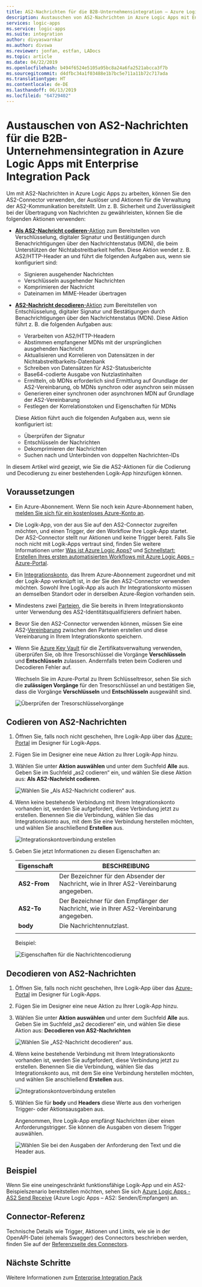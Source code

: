 ```yaml
---
title: AS2-Nachrichten für die B2B-Unternehmensintegration – Azure Logic Apps
description: Austauschen von AS2-Nachrichten in Azure Logic Apps mit Enterprise Integration Pack
services: logic-apps
ms.service: logic-apps
ms.suite: integration
author: divyaswarnkar
ms.author: divswa
ms.reviewer: jonfan, estfan, LADocs
ms.topic: article
ms.date: 04/22/2019
ms.openlocfilehash: b494f6524e5105a95bc8a24a6fa2521abcca3f7b
ms.sourcegitcommit: d4dfbc34a1f03488e1b7bc5e711a11b72c717ada
ms.translationtype: HT
ms.contentlocale: de-DE
ms.lasthandoff: 06/13/2019
ms.locfileid: "64729402"
---
```

# <a name="exchange-as2-messages-for-b2b-enterprise-integration-in-azure-logic-apps-with-enterprise-integration-pack"></a>Austauschen von AS2-Nachrichten für die B2B-Unternehmensintegration in Azure Logic Apps mit Enterprise Integration Pack

Um mit AS2-Nachrichten in Azure Logic Apps zu arbeiten, können Sie den AS2-Connector verwenden, der Auslöser und Aktionen für die Verwaltung der AS2-Kommunikation bereitstellt. Um z. B. Sicherheit und Zuverlässigkeit bei der Übertragung von Nachrichten zu gewährleisten, können Sie die folgenden Aktionen verwenden:

* [**Als AS2-Nachricht codieren**-Aktion](#encode) zum Bereitstellen von Verschlüsselung, digitaler Signatur und Bestätigungen durch Benachrichtigungen über den Nachrichtenstatus (MDN), die beim Unterstützen der Nichtabstreitbarkeit helfen. Diese Aktion wendet z. B. AS2/HTTP-Header an und führt die folgenden Aufgaben aus, wenn sie konfiguriert sind:

  * Signieren ausgehender Nachrichten
  * Verschlüsseln ausgehender Nachrichten
  * Komprimieren der Nachricht
  * Dateinamen im MIME-Header übertragen

* [**AS2-Nachricht decodieren**-Aktion](#decode) zum Bereitstellen von Entschlüsselung, digitaler Signatur und Bestätigungen durch Benachrichtigungen über den Nachrichtenstatus (MDN). Diese Aktion führt z. B. die folgenden Aufgaben aus: 

  * Verarbeiten von AS2/HTTP-Headern
  * Abstimmen empfangener MDNs mit der ursprünglichen ausgehenden Nachricht
  * Aktualisieren und Korrelieren von Datensätzen in der Nichtabstreitbarkeits-Datenbank
  * Schreiben von Datensätzen für AS2-Statusberichte
  * Base64-codierte Ausgabe von Nutzlastinhalten
  * Ermitteln, ob MDNs erforderlich sind Ermittlung auf Grundlage der AS2-Vereinbarung, ob MDNs synchron oder asynchron sein müssen
  * Generieren einer synchronen oder asynchronen MDN auf Grundlage der AS2-Vereinbarung
  * Festlegen der Korrelationstoken und Eigenschaften für MDNs

  Diese Aktion führt auch die folgenden Aufgaben aus, wenn sie konfiguriert ist:

  * Überprüfen der Signatur
  * Entschlüsseln der Nachrichten
  * Dekomprimieren der Nachrichten 
  * Suchen nach und Unterbinden von doppelten Nachrichten-IDs

In diesem Artikel wird gezeigt, wie Sie die AS2-Aktionen für die Codierung und Decodierung zu einer bestehenden Logik-App hinzufügen können.

## <a name="prerequisites"></a>Voraussetzungen

* Ein Azure-Abonnement. Wenn Sie noch kein Azure-Abonnement haben, [melden Sie sich für ein kostenloses Azure-Konto an](https://azure.microsoft.com/free/).

* Die Logik-App, von der aus Sie auf den AS2-Connector zugreifen möchten, und einen Trigger, der den Workflow Ihre Logik-App startet. Der AS2-Connector stellt nur Aktionen und keine Trigger bereit. Falls Sie noch nicht mit Logik-Apps vertraut sind, finden Sie weitere Informationen unter [Was ist Azure Logic Apps?](../logic-apps/logic-apps-overview.md) und [Schnellstart: Erstellen Ihres ersten automatisierten Workflows mit Azure Logic Apps – Azure-Portal](../logic-apps/quickstart-create-first-logic-app-workflow.md).

* Ein [Integrationskonto](../logic-apps/logic-apps-enterprise-integration-create-integration-account.md), das Ihrem Azure-Abonnement zugeordnet und mit der Logik-App verknüpft ist, in der Sie den AS2-Connector verwenden möchten. Sowohl Ihre Logik-App als auch Ihr Integrationskonto müssen an demselben Standort oder in derselben Azure-Region vorhanden sein.

* Mindestens zwei [Parteien](../logic-apps/logic-apps-enterprise-integration-partners.md), die Sie bereits in Ihrem Integrationskonto unter Verwendung des AS2-Identitätsqualifizierers definiert haben.

* Bevor Sie den AS2-Connector verwenden können, müssen Sie eine AS2-[Vereinbarung](../logic-apps/logic-apps-enterprise-integration-agreements.md) zwischen den Parteien erstellen und diese Vereinbarung in Ihrem Integrationskonto speichern.

* Wenn Sie [Azure Key Vault](../key-vault/key-vault-overview.md) für die Zertifikatsverwaltung verwenden, überprüfen Sie, ob Ihre Tresorschlüssel die Vorgänge **Verschlüsseln** und **Entschlüsseln** zulassen. Andernfalls treten beim Codieren und Decodieren Fehler auf.

  Wechseln Sie im Azure-Portal zu Ihrem Schlüsseltresor, sehen Sie sich die **zulässigen Vorgänge** für den Tresorschlüssel an und bestätigen Sie, dass die Vorgänge **Verschlüsseln** und **Entschlüsseln** ausgewählt sind.

  ![Überprüfen der Tresorschlüsselvorgänge](media/logic-apps-enterprise-integration-as2/vault-key-permitted-operations.png)

<a name="encode"></a>

## <a name="encode-as2-messages"></a>Codieren von AS2-Nachrichten

1. Öffnen Sie, falls noch nicht geschehen, Ihre Logik-App über das [Azure-Portal](https://portal.azure.com) im Designer für Logik-Apps.

1. Fügen Sie im Designer eine neue Aktion zu Ihrer Logik-App hinzu. 

1. Wählen Sie unter **Aktion auswählen** und unter dem Suchfeld **Alle** aus. Geben Sie im Suchfeld „as2 codieren“ ein, und wählen Sie diese Aktion aus: **Als AS2-Nachricht codieren**.

   ![Wählen Sie „Als AS2-Nachricht codieren“ aus.](./media/logic-apps-enterprise-integration-as2/select-as2-encode.png)

1. Wenn keine bestehende Verbindung mit Ihrem Integrationskonto vorhanden ist, werden Sie aufgefordert, diese Verbindung jetzt zu erstellen. Benennen Sie die Verbindung, wählen Sie das Integrationskonto aus, mit dem Sie eine Verbindung herstellen möchten, und wählen Sie anschließend **Erstellen** aus.

   ![Integrationskontoverbindung erstellen](./media/logic-apps-enterprise-integration-as2/as2-create-connection.png)  
 
1. Geben Sie jetzt Informationen zu diesen Eigenschaften an:

   | Eigenschaft | BESCHREIBUNG |
   |----------|-------------|
   | **AS2-From** | Der Bezeichner für den Absender der Nachricht, wie in Ihrer AS2-Vereinbarung angegeben. |
   | **AS2-To** | Der Bezeichner für den Empfänger der Nachricht, wie in Ihrer AS2-Vereinbarung angegeben. |
   | **body** | Die Nachrichtennutzlast. |
   |||

   Beispiel:

   ![Eigenschaften für die Nachrichtencodierung](./media/logic-apps-enterprise-integration-as2/as2-message-encoding-details.png)

<a name="decode"></a>

## <a name="decode-as2-messages"></a>Decodieren von AS2-Nachrichten

1. Öffnen Sie, falls noch nicht geschehen, Ihre Logik-App über das [Azure-Portal](https://portal.azure.com) im Designer für Logik-Apps.

1. Fügen Sie im Designer eine neue Aktion zu Ihrer Logik-App hinzu. 

1. Wählen Sie unter **Aktion auswählen** und unter dem Suchfeld **Alle** aus. Geben Sie im Suchfeld „as2 decodieren“ ein, und wählen Sie diese Aktion aus: **Decodieren von AS2-Nachrichten**

   ![Wählen Sie „AS2-Nachricht decodieren“ aus.](media/logic-apps-enterprise-integration-as2/select-as2-decode.png)

1. Wenn keine bestehende Verbindung mit Ihrem Integrationskonto vorhanden ist, werden Sie aufgefordert, diese Verbindung jetzt zu erstellen. Benennen Sie die Verbindung, wählen Sie das Integrationskonto aus, mit dem Sie eine Verbindung herstellen möchten, und wählen Sie anschließend **Erstellen** aus.

   ![Integrationskontoverbindung erstellen](./media/logic-apps-enterprise-integration-as2/as2-create-connection.png)  

1. Wählen Sie für **body** und **Headers** diese Werte aus den vorherigen Trigger- oder Aktionsausgaben aus.

   Angenommen, Ihre Logik-App empfängt Nachrichten über einen Anforderungstrigger. Sie können die Ausgaben von diesem Trigger auswählen.

   ![Wählen Sie bei den Ausgaben der Anforderung den Text und die Header aus.](media/logic-apps-enterprise-integration-as2/as2-message-decoding-details.png) 

## <a name="sample"></a>Beispiel

Wenn Sie eine uneingeschränkt funktionsfähige Logik-App und ein AS2-Beispielszenario bereitstellen möchten, sehen Sie sich [Azure Logic Apps - AS2 Send Receive](https://azure.microsoft.com/documentation/templates/201-logic-app-as2-send-receive/) (Azure Logic Apps – AS2: Senden/Empfangen) an.

## <a name="connector-reference"></a>Connector-Referenz

Technische Details wie Trigger, Aktionen und Limits, wie sie in der OpenAPI-Datei (ehemals Swagger) des Connectors beschrieben werden, finden Sie auf der [Referenzseite des Connectors](/connectors/as2/).

## <a name="next-steps"></a>Nächste Schritte

Weitere Informationen zum [Enterprise Integration Pack](logic-apps-enterprise-integration-overview.md)
